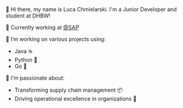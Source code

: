 👋 Hi there, my name is Luca Chmielarski.
I'm a Junior Developer and student at DHBW!

🏢 Currently working at [@SAP](https://github.com/SAP)

🔭 I’m working on various projects using:
- Java ☕
- Python 🐍
- Go 🏁

💼 I'm passionate about:
- Transforming supply chain management 📦
- Driving operational excellence in organizations 🚀

<!--
**930C/930C** is a ✨ _special_ ✨ repository because its `README.md` (this file) appears on your GitHub profile.

Here are some ideas to get you started:

- 🔭 I’m currently working on ...
- 🌱 I’m currently learning ...
- 👯 I’m looking to collaborate on ...
- 🤔 I’m looking for help with ...
- 💬 Ask me about ...
- 📫 How to reach me: ...
- 😄 Pronouns: ...
- ⚡ Fun fact: ...
-->
